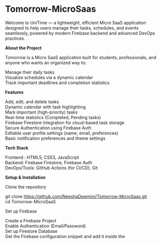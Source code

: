 # Tomorrow-MicroSaas

Welcome to UniTime — a lightweight, efficient Micro SaaS application designed to help users manage their tasks, schedules, and events seamlessly, powered by modern Firebase backend and advanced DevOps practices.





**About the Project**
 
Tomorrow is a Micro SaaS application built for students, professionals, and anyone who wants an organized way to:<br>

Manage their daily tasks <br>
Visualize schedules via a dynamic calendar <br>
Track important deadlines and completion statistics<br> 




**Features**


 Add, edit, and delete tasks<br>
 Dynamic calendar with task highlighting<br>
 Mark important (high-priority) tasks<br>
 Real-time statistics (Completed, Pending tasks)<br>
 Firebase Firestore integration for cloud-based task storage<br>
 Secure Authentication using Firebase Auth<br>
 Editable user profile settings (name, email, preferences)<br>
 Basic notification preferences and theme settings<br>



**Tech Stack**


Frontend : HTML5, CSS3, JavaScript 	<br>
Backend: Firebase Firestore, Firebase Auth<br>
DevOps/Tools: GitHub Actions (for CI/CD), Git<br>




**Setup & Installation**<br>



Clone the repository<br>

git clone https://github.com/NeeshaDewmini/Tomorrow-MicroSaas.git<br>
cd Tomorrow-MicroSaaS<br>

Set up Firebase<br>

Create a Firebase Project<br>
Enable Authentication (Email/Password)<br>
Set up Firestore Database<br>
Get the Firebase configuration snippet and add it inside the <script> tag in each HTML file.<br>
Open dashboard.html in your browser!<br>




**Deployment**<br>

Hosted via Firebase Hosting<br>
Hosting URL: https://tomorrow-32546.web.app<br>




**Documentation**<br>

All project documents are available inside /docs/ folder:<br>

 Product Requirements Document (PRD)<br>
 Technical Design Document (TDD)<br>
 System Architecture Diagram<br>
 Operations Runbook<br>


